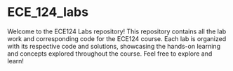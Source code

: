 # ECE_124_labs
Welcome to the ECE124 Labs repository! This repository contains all the lab work and corresponding code for the ECE124 course. Each lab is organized with its respective code and solutions, showcasing the hands-on learning and concepts explored throughout the course. Feel free to explore and learn!
